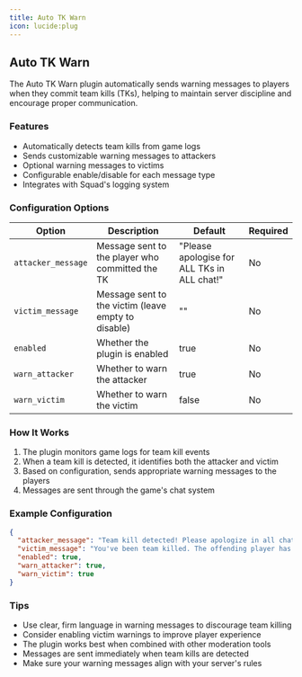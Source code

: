 ```yaml
---
title: Auto TK Warn
icon: lucide:plug
---
```


## Auto TK Warn

The Auto TK Warn plugin automatically sends warning messages to players when they commit team kills (TKs), helping to maintain server discipline and encourage proper communication.

### Features

- Automatically detects team kills from game logs
- Sends customizable warning messages to attackers
- Optional warning messages to victims
- Configurable enable/disable for each message type
- Integrates with Squad's logging system

### Configuration Options

| Option | Description | Default | Required |
|--------|-------------|---------|----------|
| `attacker_message` | Message sent to the player who committed the TK | "Please apologise for ALL TKs in ALL chat!" | No |
| `victim_message` | Message sent to the victim (leave empty to disable) | "" | No |
| `enabled` | Whether the plugin is enabled | true | No |
| `warn_attacker` | Whether to warn the attacker | true | No |
| `warn_victim` | Whether to warn the victim | false | No |

### How It Works

1. The plugin monitors game logs for team kill events
2. When a team kill is detected, it identifies both the attacker and victim
3. Based on configuration, sends appropriate warning messages to the players
4. Messages are sent through the game's chat system

### Example Configuration

```json
{
  "attacker_message": "Team kill detected! Please apologize in all chat and be more careful.",
  "victim_message": "You've been team killed. The offending player has been warned.",
  "enabled": true,
  "warn_attacker": true,
  "warn_victim": true
}
```

### Tips

- Use clear, firm language in warning messages to discourage team killing
- Consider enabling victim warnings to improve player experience
- The plugin works best when combined with other moderation tools
- Messages are sent immediately when team kills are detected
- Make sure your warning messages align with your server's rules
